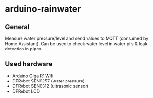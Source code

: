 # arduino-rainwater
## General
Measure water pressure/level and send values to MQTT (consumed by Home Assistant). Can be used to check water level in water pits & leak detection in pipes.
## Used hardware
- Arduino Giga R1 Wifi
- DFRobot SEN0257 (water pressure)
- DFRobot SEN0312 (ultrasonic sensor)
- DFRobot LCD
